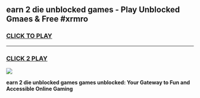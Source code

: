 
## earn 2 die unblocked games - Play Unblocked Gmaes & Free #xrmro
<h3>
<a href="https://premium.freeplayer.one?title=earn_2_die_unblocked_games&ref=03M">CLICK TO PLAY</a></h3>
<hr>

<h3>
<a href="https://premium.freeplayer.one?title=earn_2_die_unblocked_games&ref=03M">CLICK 2 PLAY</a>
  
</h3>

<a href="https://premium.freeplayer.one?title=earn_2_die_unblocked_games&ref=03M"><img src="https://clearcache.store/games.png"></a>


**earn 2 die unblocked games games unblocked: Your Gateway to Fun and Accessible Online Gaming**
